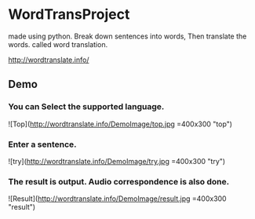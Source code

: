 WordTransProject
====

made using python. Break down sentences into words, Then translate the words. called word translation.

http://wordtranslate.info/

## Demo

### You can Select the supported language.

![Top](http://wordtranslate.info/DemoImage/top.jpg =400x300 "top")

### Enter a sentence.

![try](http://wordtranslate.info/DemoImage/try.jpg =400x300 "try")

### The result is output. Audio correspondence is also done.

![Result](http://wordtranslate.info/DemoImage/result.jpg =400x300 "result")
